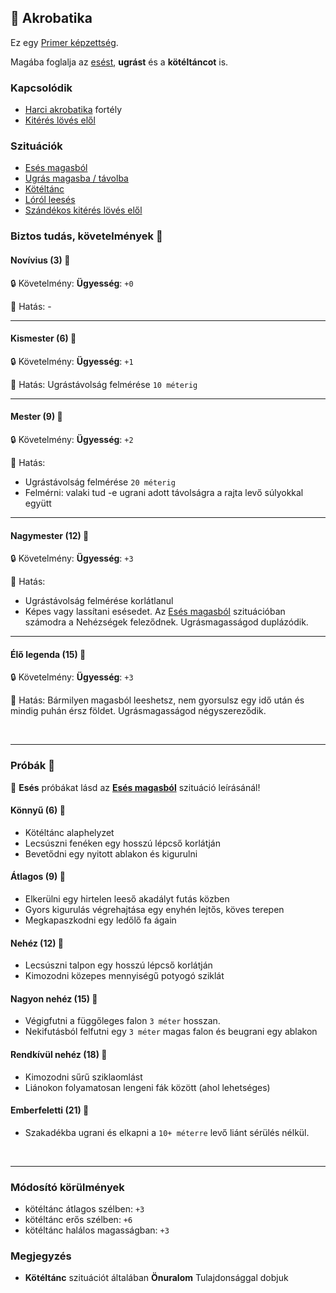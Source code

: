 ## 🔵 Akrobatika

Ez egy [Primer képzettség](../017_primer_szekunder_ismeretek.md).

Magába foglalja az [esést](../szituaciok/eses_magasbol.md), **ugrást** és a **kötéltáncot** is.

### Kapcsolódik

- [Harci akrobatika](../fortelyok.harci/harci_akrobatika.md) fortély
- [Kitérés lövés elől](../fortelyok.harci/kiteres_loves_elol.md)

### Szituációk

- [Esés magasból](../szituaciok/eses_magasbol.md)
- [Ugrás magasba / távolba](../szituaciok/ugras_magasba_tavolba.md)
- [Kötéltánc](../szituaciok/koteltanc.md)
- [Lóról leesés](../szituaciok/lorol_hatasrol_leeses.md)
- [Szándékos kitérés lövés elől](../szituaciok/szandekos_kiteres_loves_elol.md)

### Biztos tudás, követelmények 📖

#### Novívius (3) 📖

🔒 Követelmény: **Ügyesség**: `+0`

🌟 Hatás: -

---
#### Kismester (6) 📖

🔒 Követelmény: **Ügyesség**: `+1`

🌟 Hatás: Ugrástávolság felmérése `10 méterig`

---
#### Mester (9) 📖

🔒 Követelmény: **Ügyesség**: `+2`

🌟 Hatás:
- Ugrástávolság felmérése `20 méterig`
- Felmérni: valaki tud -e ugrani adott távolságra a rajta levő súlyokkal együtt

---
#### Nagymester (12) 📖

🔒 Követelmény: **Ügyesség**: `+3`

🌟 Hatás:
- Ugrástávolság felmérése korlátlanul
- Képes vagy lassítani esésedet. Az [Esés magasból](../szituaciok/eses_magasbol.md) szituációban számodra a Nehézségek feleződnek. Ugrásmagasságod duplázódik.

---
#### Élő legenda (15) 📖

🔒 Követelmény: **Ügyesség**: `+3`

🌟 Hatás: Bármilyen magasból leeshetsz, nem gyorsulsz egy idő után és mindig puhán érsz földet. Ugrásmagasságod négyszereződik.

<br />

---
### Próbák 🎲 

🔆 **Esés** próbákat lásd az **[Esés magasból](../szituaciok/eses_magasbol.md)** szituáció leírásánál!

#### Könnyű (6) 🎲 

- Kötéltánc alaphelyzet
- Lecsúszni fenéken egy hosszú lépcső korlátján
- Bevetődni egy nyitott ablakon és kigurulni

#### Átlagos (9) 🎲 

- Elkerülni egy hirtelen leeső akadályt futás közben
- Gyors kigurulás végrehajtása egy enyhén lejtős, köves terepen
- Megkapaszkodni egy ledőlő fa ágain

#### Nehéz (12) 🎲 

- Lecsúszni talpon egy hosszú lépcső korlátján
- Kimozodni közepes mennyiségű potyogó sziklát

#### Nagyon nehéz (15) 🎲 

- Végigfutni a függőleges falon `3 méter` hosszan.
- Nekifutásból felfutni egy `3 méter` magas falon és beugrani egy ablakon

#### Rendkívül nehéz (18) 🎲 

- Kimozodni sűrű sziklaomlást
- Liánokon folyamatosan lengeni fák között (ahol lehetséges)

#### Emberfeletti (21) 🎲 

- Szakadékba ugrani és elkapni a `10+ méterre` levő liánt sérülés nélkül.

<br />

---
### Módosító körülmények

- kötéltánc átlagos szélben: `+3`
- kötéltánc erős szélben: `+6`
- kötéltánc halálos magasságban: `+3`

### Megjegyzés

- **Kötéltánc** szituációt általában **Önuralom** Tulajdonsággal dobjuk
